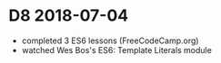 # D8 2018-07-04

- completed 3 ES6 lessons (FreeCodeCamp.org)
- watched Wes Bos's ES6: Template Literals module
